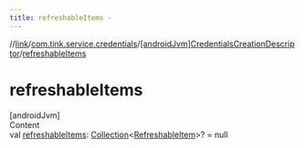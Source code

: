 ```yaml
---
title: refreshableItems -
---
```

//[link](../../index.md)/[com.tink.service.credentials](../index.md)/[[androidJvm]CredentialsCreationDescriptor](index.md)/[refreshableItems](refreshable-items.md)



# refreshableItems  
[androidJvm]  
Content  
val [refreshableItems](refreshable-items.md): [Collection](https://kotlinlang.org/api/latest/jvm/stdlib/kotlin.collections/-collection/index.html)<[RefreshableItem](../../com.tink.model.credentials/[android-jvm]-refreshable-item/index.md)>? = null  



